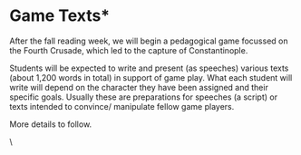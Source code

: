 # Game Texts\*

After the fall reading week, we will begin a pedagogical game focussed on the Fourth Crusade, which led to the capture of Constantinople.&#x20;

Students will be expected to write and present (as speeches) various texts (about 1,200 words in total) in support of game play. What each student will write will depend on the character they have been assigned and their specific goals. Usually these are preparations for speeches (a script) or texts intended to convince/ manipulate fellow game players.

More details to follow.&#x20;

\
